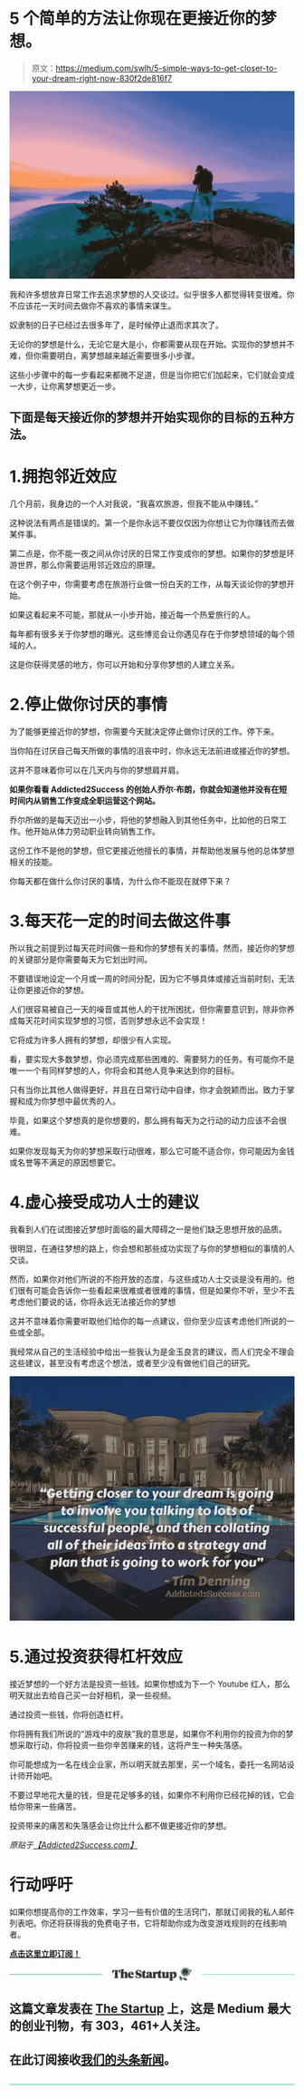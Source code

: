 # 5 个简单的方法让你现在更接近你的梦想。

> 原文：<https://medium.com/swlh/5-simple-ways-to-get-closer-to-your-dream-right-now-830f2de816f7>

![](img/7c974a0dd1627a69f02f641355b60c18.png)

我和许多想放弃日常工作去追求梦想的人交谈过。似乎很多人都觉得转变很难。你不应该花一天时间去做你不喜欢的事情来谋生。

奴隶制的日子已经过去很多年了，是时候停止退而求其次了。

无论你的梦想是什么，无论它是大是小，你都需要从现在开始。实现你的梦想并不难，但你需要明白，离梦想越来越近需要很多小步骤。

这些小步骤中的每一步看起来都微不足道，但是当你把它们加起来，它们就会变成一大步，让你离梦想更近一步。

## 下面是每天接近你的梦想并开始实现你的目标的五种方法。

# 1.拥抱邻近效应

几个月前，我身边的一个人对我说，“我喜欢旅游，但我不能从中赚钱。”

这种说法有两点是错误的。第一个是你永远不要仅仅因为你想让它为你赚钱而去做某件事。

第二点是，你不能一夜之间从你讨厌的日常工作变成你的梦想。如果你的梦想是环游世界，那么你需要运用邻近效应的原理。

在这个例子中，你需要考虑在旅游行业做一份白天的工作，从每天谈论你的梦想开始。

如果这看起来不可能，那就从一小步开始，接近每一个热爱旅行的人。

每年都有很多关于你梦想的曝光。这些博览会让你遇见存在于你梦想领域的每个领域的人。

这是你获得灵感的地方，你可以开始和分享你梦想的人建立关系。

# 2.停止做你讨厌的事情

为了能够更接近你的梦想，你需要今天就决定停止做你讨厌的工作。停下来。

当你陷在讨厌自己每天所做的事情的沮丧中时，你永远无法前进或接近你的梦想。

这并不意味着你可以在几天内与你的梦想肩并肩。

**如果你看看 Addicted2Success 的创始人乔尔·布朗，你就会知道他并没有在短时间内从销售工作变成全职运营这个网站。**

乔尔所做的是每天迈出一小步，将他的梦想融入到其他任务中，比如他的日常工作。他开始从体力劳动职业转向销售工作。

这份工作不是他的梦想，但它更接近他擅长的事情，并帮助他发展与他的总体梦想相关的技能。

你每天都在做什么你讨厌的事情，为什么你不能现在就停下来？

# 3.每天花一定的时间去做这件事

所以我之前提到过每天花时间做一些和你的梦想有关的事情。然而，接近你的梦想的关键部分是你需要每天为它划出时间。

不要错误地设定一个月或一周的时间分配，因为它不够具体或接近当前时刻，无法让你更接近你的梦想。

人们很容易被自己一天的噪音或其他人的干扰所困扰，但你需要意识到，除非你养成每天花时间实现梦想的习惯，否则梦想永远不会实现！

它将成为许多人拥有的梦想，却很少有人实现。

看，要实现大多数梦想，你必须完成那些困难的、需要努力的任务。有可能你不是唯一一个有同样梦想的人，你将会和其他人竞争来达到你的目标。

只有当你比其他人做得更好，并且在日常行动中自律，你才会脱颖而出。致力于掌握和成为你梦想中最优秀的人。

毕竟，如果这个梦想真的是你想要的，那么拥有每天为之行动的动力应该不会很难。

如果你发现每天为你的梦想采取行动很难，那么它可能不适合你，你可能因为金钱或名誉等不满足的原因想要它。

# 4.虚心接受成功人士的建议

我看到人们在试图接近梦想时面临的最大障碍之一是他们缺乏思想开放的品质。

很明显，在通往梦想的路上，你会想和那些成功实现了与你的梦想相似的事情的人交谈。

然而，如果你对他们所说的不抱开放的态度，与这些成功人士交谈是没有用的。他们很有可能会告诉你一些看起来很难或者很难的事情，但是如果你不听，至少不去考虑他们要说的话，你将永远无法接近你的梦想

这并不意味着你需要听取他们给你的每一点建议，但你至少应该考虑他们所说的一些或全部。

我经常从自己的生活经验中给出一些我认为是金玉良言的建议，而人们完全不理会这些建议，甚至没有考虑这个想法，或者至少没有做他们自己的研究。

![](img/5687267f5d8766eb3f6ef062670c6731.png)

# 5.通过投资获得杠杆效应

接近梦想的一个好方法是投资一些钱。如果你想成为下一个 Youtube 红人，那么明天就出去给自己买一台好相机，录一些视频。

通过投资一些钱，你将创造杠杆。

你将拥有我们所说的“游戏中的皮肤”我的意思是，如果你不利用你的投资为你的梦想采取行动，你将投资一些你辛苦赚来的钱，这将产生一种失落感。

你可能想成为一名在线企业家，所以明天就去那里，买一个域名，委托一名网站设计师开始吧。

不要过早地花大量的钱，但是花足够多的钱，如果你不利用你已经花掉的钱，它会给你带来一些痛苦。

投资带来的痛苦和失落感会让你比什么都不做更接近你的梦想。

*原贴于*[*【Addicted2Success.com】*](https://addicted2success.com/success-advice/5-simple-ways-to-get-closer-to-your-dream-right-now/)

# 行动呼吁

如果你想提高你的工作效率，学习一些有价值的生活窍门，那就订阅我的私人邮件列表吧。你还将获得我的免费电子书，它将帮助你成为改变游戏规则的在线影响者。

[**点击这里立即订阅！**](http://timdenning.net/free-ebook)

[![](img/308a8d84fb9b2fab43d66c117fcc4bb4.png)](https://medium.com/swlh)

## 这篇文章发表在 [The Startup](https://medium.com/swlh) 上，这是 Medium 最大的创业刊物，有 303，461+人关注。

## 在此订阅接收[我们的头条新闻](http://growthsupply.com/the-startup-newsletter/)。

[![](img/b0164736ea17a63403e660de5dedf91a.png)](https://medium.com/swlh)